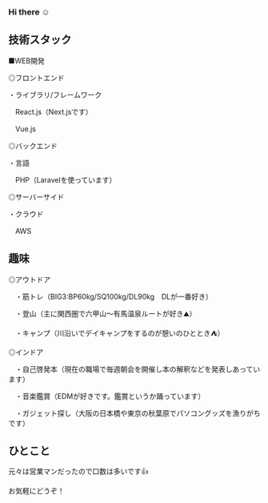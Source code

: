 ### Hi there ☺




## 技術スタック

■WEB開発

◎フロントエンド

・ライブラリ/フレームワーク

　React.js（Next.jsです）

　Vue.js

 ◎バックエンド
 
 ・言語
 
 　PHP（Laravelを使っています）
  
 ◎サーバーサイド
 
 ・クラウド
 
 　AWS

  
## 趣味

◎アウトドア

　・筋トレ（BIG3:BP60kg/SQ100kg/DL90kg　DLが一番好き）
 
　・登山（主に関西圏で六甲山～有馬温泉ルートが好き⛰）
 
　・キャンプ（川沿いでデイキャンプをするのが憩いのひととき⛺）

◎インドア

　・自己啓発本（現在の職場で毎週朝会を開催し本の解釈などを発表しあっています）
 
　・音楽鑑賞（EDMが好きです。鑑賞というか踊っています）
 
　・ガジェット探し（大阪の日本橋や東京の秋葉原でパソコングッズを漁りがちです）
 
## ひとこと

元々は営業マンだったので口数は多いです👍

お気軽にどうぞ！


<!--
**DJMasaru/DJMasaru** is a ✨ _special_ ✨ repository because its `README.md` (this file) appears on your GitHub profile.

Here are some ideas to get you started:

- 🔭 I’m currently working on ...
- 🌱 I’m currently learning ...
- 👯 I’m looking to collaborate on ...
- 🤔 I’m looking for help with ...
- 💬 Ask me about ...
- 📫 How to reach me: ...
- 😄 Pronouns: ...
- ⚡ Fun fact: ...
-->
